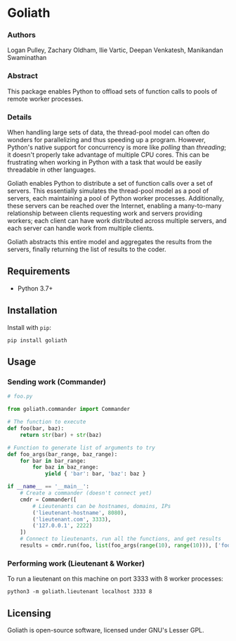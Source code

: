 # Goliath

### Authors

 Logan Pulley, Zachary Oldham, Ilie Vartic, Deepan Venkatesh, Manikandan Swaminathan

### Abstract

This package enables Python to offload sets of function calls to pools of remote worker processes.

### Details

When handling large sets of data, the thread-pool model can often do wonders for parallelizing and thus speeding up a program. However, Python's native support for concurrency is more like _polling_ than _threading_; it doesn't properly take advantage of multiple CPU cores. This can be frustrating when working in Python with a task that would be easily threadable in other languages.

Goliath enables Python to distribute a set of function calls over a set of servers. This essentially simulates the thread-pool model as a pool of servers, each maintaining a pool of Python worker processes. Additionally, these servers can be reached over the Internet, enabling a many-to-many relationship between clients requesting work and servers providing workers; each client can have work distributed across multiple servers, and each server can handle work from multiple clients.

Goliath abstracts this entire model and aggregates the results from the servers, finally returning the list of results to the coder.

## Requirements

- Python 3.7+

## Installation

Install with `pip`:

`pip install goliath`

## Usage

### Sending work (Commander)

```py
# foo.py

from goliath.commander import Commander

# The function to execute
def foo(bar, baz):
    return str(bar) + str(baz)

# Function to generate list of arguments to try
def foo_args(bar_range, baz_range):
    for bar in bar_range:
        for baz in baz_range:
            yield { 'bar': bar, 'baz': baz }

if __name__ == '__main__':
    # Create a commander (doesn't connect yet)
    cmdr = Commander([
        # Lieutenants can be hostnames, domains, IPs
        ('lieutenant-hostname', 8080),
        ('lieutenant.com', 3333),
        ('127.0.0.1', 2222)
    ])
    # Connect to lieutenants, run all the functions, and get results
    results = cmdr.run(foo, list(foo_args(range(10), range(10))), ['foo.py'])
```

### Performing work (Lieutenant & Worker)

To run a lieutenant on this machine on port 3333 with 8 worker processes:

`python3 -m goliath.lieutenant localhost 3333 8`

## Licensing

Goliath is open-source software, licensed under GNU's Lesser GPL.
